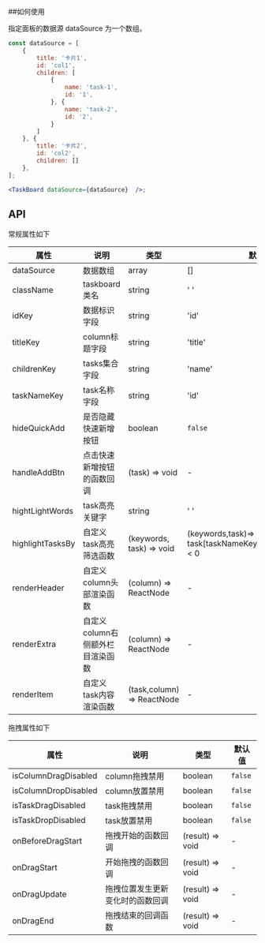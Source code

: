 
##如何使用

指定面板的数据源 dataSource 为一个数组。

```jsx
const dataSource = [
    {
        title: '卡片1',
        id: 'col1',
        children: [
            {
                name: 'task-1',
                id: '1',
            }, {
                name: 'task-2',
                id: '2',
            }
        ]
    }, {
        title: '卡片2',
        id: 'col2',
        children: []
    },
];

<TaskBoard dataSource={dataSource}  />;

```
## API

常规属性如下

| 属性             | 说明                             | 类型                       | 默认值                                                    |
| ---------------- | -------------------------------- | -------------------------- | --------------------------------------------------------- |
| dataSource       | 数据数组                         | array                      | []                                                        |
| className        | taskboard类名                    | string                     | ' '                                                       |
| idKey            | 数据标识字段                     | string                     | 'id'                                                      |
| titleKey         | column标题字段                   | string                     | 'title'                                                   |
| childrenKey      | tasks集合字段                    | string                     | 'name'                                                    |
| taskNameKey      | task名称字段                     | string                     | 'id'                                                      |
| hideQuickAdd     | 是否隐藏快速新增按钮             | boolean                    | `false`                                                   |
| handleAddBtn     | 点击快速新增按钮的函数回调       | (task) => void             | -                                                         |
| hightLightWords  | task高亮关键字                   | string                     | ' '                                                       |
| highlightTasksBy | 自定义task高亮筛选函数           | (keywords, task) => void   | (keywords,task)=> task[taskNameKey].indexOf(keywords) < 0 |
| renderHeader     | 自定义column头部渲染函数         | (column) => ReactNode      | -                                                         |
| renderExtra      | 自定义column右侧额外栏目渲染函数 | (column) => ReactNode      | -                                                         |
| renderItem       | 自定义task内容渲染函数           | (task,column) => ReactNode | -                                                         |

拖拽属性如下

| 属性                 | 说明                             | 类型             | 默认值  |
| -------------------- | -------------------------------- | ---------------- | ------- |
| isColumnDragDisabled | column拖拽禁用                   | boolean          | `false` |
| isColumnDropDisabled | column放置禁用                   | boolean          | `false` |
| isTaskDragDisabled   | task拖拽禁用                     | boolean          | `false` |
| isTaskDropDisabled   | task放置禁用                     | boolean          | `false` |
| onBeforeDragStart    | 拖拽开始的函数回调               | (result) => void | -       |
| onDragStart          | 开始拖拽的函数回调               | (result) => void | -       |
| onDragUpdate         | 拖拽位置发生更新变化时的函数回调 | (result) => void | -       |
| onDragEnd            | 拖拽结束的回调函数               | (result) => void | -       |

